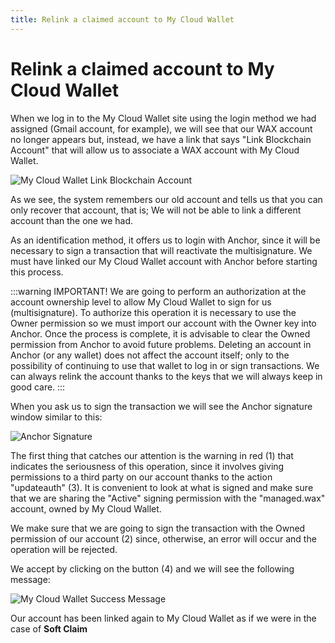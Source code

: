 ```yaml
---
title: Relink a claimed account to My Cloud Wallet
---
```


# Relink a claimed account to My Cloud Wallet

When we log in to the My Cloud Wallet site using the login method we had assigned (Gmail account, for example), we will see that our WAX account no longer appears but, instead, we have a link that says "Link Blockchain Account" that will allow us to associate a WAX account with My Cloud Wallet.

![My Cloud Wallet Link Blockchain Account](/assets/images/relink-account-1.png)

As we see, the system remembers our old account and tells us that you can only recover that account, that is; We will not be able to link a different account than the one we had.

As an identification method, it offers us to login with Anchor, since it will be necessary to sign a transaction that will reactivate the multisignature. We must have linked our My Cloud Wallet account with Anchor before starting this process.

:::warning IMPORTANT! 
We are going to perform an authorization at the account ownership level to allow My Cloud Wallet to sign for us (multisignature). To authorize this operation it is necessary to use the Owner permission so we must import our account with the Owner key into Anchor. Once the process is complete, it is advisable to clear the Owned permission from Anchor to avoid future problems. Deleting an account in Anchor (or any wallet) does not affect the account itself; only to the possibility of continuing to use that wallet to log in or sign transactions. We can always relink the account thanks to the keys that we will always keep in good care.
:::

When you ask us to sign the transaction we will see the Anchor signature window similar to this:

![Anchor Signature](/assets/images/relink-account-2.png)

The first thing that catches our attention is the warning in red (1) that indicates the seriousness of this operation, since it involves giving permissions to a third party on our account thanks to the action "updateauth" (3). It is convenient to look at what is signed and make sure that we are sharing the "Active" signing permission with the "managed.wax" account, owned by My Cloud Wallet.

We make sure that we are going to sign the transaction with the Owned permission of our account (2) since, otherwise, an error will occur and the operation will be rejected.

We accept by clicking on the button (4) and we will see the following message:

![My Cloud Wallet Success Message](/assets/images/relink-account-3.png)

Our account has been linked again to My Cloud Wallet as if we were in the case of **Soft Claim**